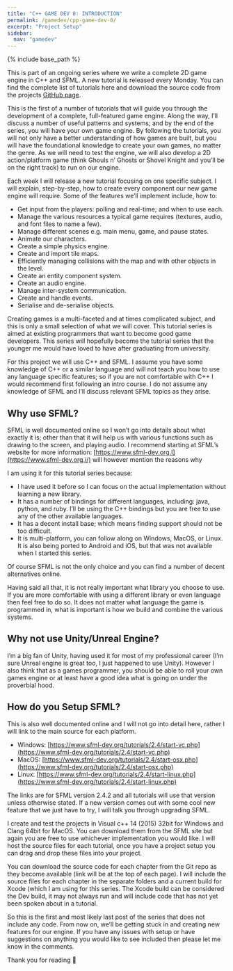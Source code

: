 ```yaml
---
title: "C++ GAME DEV 0: INTRODUCTION"
permalink: /gamedev/cpp-game-dev-0/
excerpt: "Project Setup"
sidebar:
  nav: "gamedev"
---
```


{% include base_path %}

This is part of an ongoing series where we write a complete 2D game engine in C++ and SFML. A new tutorial is released every Monday. You can find the complete list of tutorials here and download the source code from the projects [GitHub page](https://github.com/thatgamesguy/that_game_engine).

This is the first of a number of tutorials that will guide you through the development of a complete, full-featured game engine. Along the way, I’ll discuss a number of useful patterns and systems; and by the end of the series, you will have your own game engine. By following the tutorials, you will not only have a better understanding of how games are built, but you will have the foundational knowledge to create your own games, no matter the genre. As we will need to test the engine, we will also develop a 2D action/platform game (think Ghouls n’ Ghosts or Shovel Knight and you’ll be on the right track) to run on our engine.

Each week I will release a new tutorial focusing on one specific subject. I will explain, step-by-step, how to create every component our new game engine will require. Some of the features we’ll implement include, how to:
- Get input from the players: polling and real-time; and when to use each.
- Manage the various resources a typical game requires (textures, audio, and font files to name a few).
- Manage different scenes e.g. main menu, game, and pause states.
- Animate our characters.
- Create a simple physics engine.
- Create and import tile maps.
- Efficiently managing collisions with the map and with other objects in the level.
- Create an entity component system.
- Create an audio engine.
- Manage inter-system communication.
- Create and handle events.
- Serialise and de-serialise objects.

Creating games is a multi-faceted and at times complicated subject, and this is only a small selection of what we will cover. This tutorial series is aimed at existing programmers that want to become good game developers. This series will hopefully become the tutorial series that the younger me would have loved to have after graduating from university.

For this project we will use C++ and SFML. I assume you have some knowledge of C++ or a similar language and will not teach you how to use any language specific features; so if you are not comfortable with C++ I would recommend first following an intro course. I do not assume any knowledge of SFML and I’ll discuss relevant SFML topics as they arise.

## Why use SFML?
SFML is well documented online so I won’t go into details about what exactly it is; other than that it will help us with various functions such as drawing to the screen, and playing audio. I recommend starting at SFML’s website for more information: [https://www.sfml-dev.org.I](https://www.sfml-dev.org.i/) will however mention the reasons why 

I am using it for this tutorial series because:
- I have used it before so I can focus on the actual implementation without learning a new library.
- It has a number of bindings for different languages, including: java, python, and ruby. I’ll be using the C++ bindings but you are free to use any of the other available languages.
- It has a decent install base; which means finding support should not be too difficult.
- It is multi-platform, you can follow along on Windows, MacOS, or Linux. It is also being ported to Android and iOS, but that was not available when I started this series.

Of course SFML is not the only choice and you can find a number of decent alternatives online.

Having said all that, it is not really important what library you choose to use. If you are more comfortable with using a different library or even language then feel free to do so. It does not matter what language the game is programmed in, what is important is how we build and combine the various systems.

## Why not use Unity/Unreal Engine?
I’m a big fan of Unity, having used it for most of my professional career (I’m sure Unreal engine is great too, I just happened to use Unity). However I also think that as a games programmer, you should be able to roll your own games engine or at least have a good idea what is going on under the proverbial hood.

## How do you Setup SFML?
This is also well documented online and I will not go into detail here, rather I will link to the main source for each platform.
- Windows: [https://www.sfml-dev.org/tutorials/2.4/start-vc.php](https://www.sfml-dev.org/tutorials/2.4/start-vc.php)
- MacOS: [https://www.sfml-dev.org/tutorials/2.4/start-osx.php](https://www.sfml-dev.org/tutorials/2.4/start-osx.php)
- Linux: [https://www.sfml-dev.org/tutorials/2.4/start-linux.php](https://www.sfml-dev.org/tutorials/2.4/start-linux.php)

The links are for SFML version 2.4.2 and all tutorials will use that version unless otherwise stated. If a new version comes out with some cool new feature that we just have to try, I will talk you through upgrading SFML.

I create and test the projects in Visual c++ 14 (2015) 32bit for Windows and Clang 64bit for MacOS. You can download them from the SFML site but again you are free to use whichever implementation you would like. I will host the source files for each tutorial, once you have a project setup you can drag and drop these files into your project.

You can download the source code for each chapter from the Git repo as they become available (link will be at the top of each page). I will include the source files for each chapter in the separate folders and a current build for Xcode (which I am using for this series. The Xcode build can be considered the Dev build, it may not always run and will include code that has not yet been spoken about in a tutorial.

So this is the first and most likely last post of the series that does not include any code. From now on, we’ll be getting stuck in and creating new features for our engine. If you have any issues with setup or have suggestions on anything you would like to see included then please let me know in the comments.

Thank you for reading 🙂
